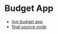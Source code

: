 # Budget App

- [live budget app](https://budget-app.mead.io)
- [final source code](http://links.mead.io/budget-app)
